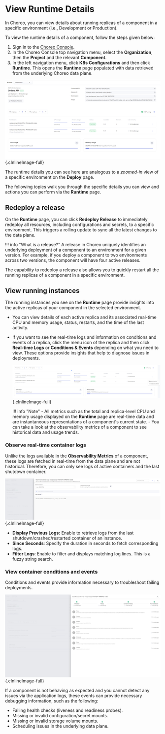 # View Runtime Details

In Choreo, you can view details about running replicas of a component in a specific environment (i.e., Development or Production).

To view the runtime details of a component, follow the steps given below:

1. Sign in to the [Choreo Console](https://console.choreo.dev/).
2. In the Choreo Console top navigation menu, select the **Organization**, then the **Project** and the relevant **Component**.
3. In the left navigation menu, click **K8s Configurations** and then click **Runtime**. This opens the **Runtime** page populated with data retrieved from the underlying Choreo data plane.

![Runtime details](../assets/img/devops-and-ci-cd/runtime/runtime-view.png){.cInlineImage-full}

The runtime details you can see here are analogous to a _zoomed-in_ view of a specific environment on the **Deploy** page.

The following topics walk you through the specific details you can view and actions you can perform via the **Runtime** page.

## Redeploy a release

On the **Runtime** page, you can click **Redeploy Release** to immediately redeploy all resources, including configurations and secrets, to a specific environment. This triggers a rolling update to sync all the latest changes to the data plane.

!!! info "What is a release?"
    A release in Choreo uniquely identifies an underlying deployment of a component to an environment for a given version. For example, if you deploy a component to two environments across two versions, the component will have four active releases.

The capability to redeploy a release also allows you to quickly restart all the running replicas of a component in a specific environment.

## View running instances

The running instances you see on the **Runtime** page provide insights into the active replicas of your component in the selected environment.

- You can view details of each active replica and its associated real-time CPU and memory usage, status, restarts, and the time of the last activity.
- If you want to see the real-time logs and information on conditions and events of a replica, click the menu icon of the replica and then click **Real-time Logs** or **Conditions & Events** depending on what you need to view. These options provide insights that help to diagnose issues in deployments.

    ![Running instances](../assets/img/devops-and-ci-cd/runtime/running-instaces.png){.cInlineImage-full}

    !!! info "Note"
        - All metrics such as the total and replica-level CPU and memory usage displayed on the **Runtime** page are real-time data and are instantaneous representations of a component's current state. 
        - You can take a look at the observability metrics of a component to see historical data and usage trends.
### Observe real-time container logs

Unlike the logs available in the **Observability Metrics** of a component, these logs are fetched in real-time from the data plane and are not historical. Therefore, you can only see logs of active containers and the last shutdown container.

![Real-time container logs](../assets/img/devops-and-ci-cd/runtime/realtime-container-logs.png){.cInlineImage-full}

- **Display Previous Logs:** Enable to retrieve logs from the last shutdown/crashed/restarted container of an instance.
- **Since Seconds**: Specify the duration in seconds to fetch corresponding logs.
- **Filter Logs**: Enable to filter and displays matching log lines. This is a fuzzy string search.

### View container conditions and events

Conditions and events provide information necessary to troubleshoot failing deployments.

![Container conditions and events](../assets/img/devops-and-ci-cd/runtime/container-conditions-and-events.png){.cInlineImage-full}

If a component is not behaving as expected and you cannot detect any issues via the application logs, these events can provide necessary debugging information, such as the following:

- Failing health checks (liveness and readiness probes).
- Missing or invalid configuration/secret mounts.
- Missing or invalid storage volume mounts.
- Scheduling issues in the underlying data plane.
